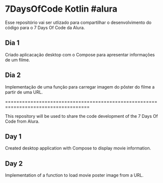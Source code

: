 # 7DaysOfCode Kotlin #alura

Esse repositório vai ser utlizado para compartilhar o desenvolvimento do código para o 7 Days Of Code da Alura. 

## Dia 1

Criado aplicacação desktop com o Compose para apresentar informações de um filme.

## Dia 2

Implementação de uma função para carregar imagem do pôster do filme a partir de uma URL.


====================================================================================

This repository will be used to share the code development of the 7 Days Of Code from Alura.

## Day 1

Created desktop application with Compose to display movie information.

## Day 2

Implementation of a function to load movie poster image from a URL.
